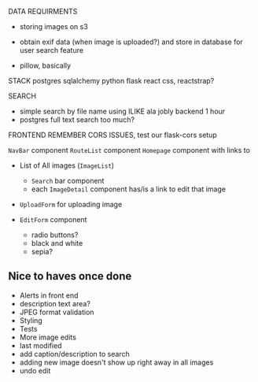 

DATA REQUIRMENTS

- storing images on s3

- obtain exif data (when image is uploaded?) and store in database for user search feature

- pillow, basically


STACK
postgres
sqlalchemy
python
flask
react
css, reactstrap?


SEARCH
- simple search by file name using ILIKE ala jobly backend 1 hour
- postgres full text search too much?


FRONTEND
REMEMBER CORS ISSUES, test our flask-cors setup

`NavBar` component
`RouteList` component
`Homepage` component with links to

- List of All images (`ImageList`)
    - `Search` bar component
    - each `ImageDetail` component has/is a link to edit that image

- `UploadForm` for uploading image

- `EditForm` component
    - radio buttons?
    - black and white
    - sepia?

## Nice to haves once done
- Alerts in front end
- description text area?
- JPEG format validation
- Styling
- Tests
- More image edits
- last modified
- add caption/description to search
- adding new image doesn't show up right away in all images
- undo edit

